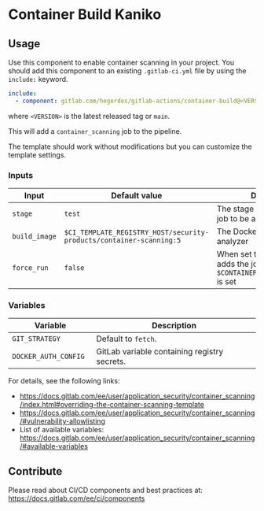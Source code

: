 # Container Build Kaniko

## Usage

Use this component to enable container scanning in your project.
You should add this component to an existing `.gitlab-ci.yml` file by using the `include:`
keyword.

```yaml
include:
  - component: gitlab.com/hegerdes/gitlab-actions/container-build@<VERSION>
```

where `<VERSION>` is the latest released tag or `main`.

This will add a `container_scanning` job to the pipeline.

The template should work without modifications but you can customize the template settings.
### Inputs

| Input | Default value | Description |
| ----- | ------------- | ----------- |
| `stage` | `test`      | The stage where you want the job to be added |
| `build_image` | `$CI_TEMPLATE_REGISTRY_HOST/security-products/container-scanning:5` | The Docker image of the analyzer |
| `force_run` | `false` | When set to `true` it always adds the job even if `$CONTAINER_SCANNING_DISABLED` is set |

### Variables

| Variable | Description |
| -------- | ----------- |
| `GIT_STRATEGY` | Default to `fetch`. |
| `DOCKER_AUTH_CONFIG ` | GitLab variable containing registry secrets. |

For details, see the following links:
- https://docs.gitlab.com/ee/user/application_security/container_scanning/index.html#overriding-the-container-scanning-template
- https://docs.gitlab.com/ee/user/application_security/container_scanning/#vulnerability-allowlisting
- List of available variables: https://docs.gitlab.com/ee/user/application_security/container_scanning/#available-variables


## Contribute

Please read about CI/CD components and best practices at: https://docs.gitlab.com/ee/ci/components
